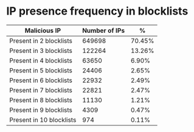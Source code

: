 # IP presence frequency in blocklists
| Malicious IP | Number of IPs | % |
|----|----|----|
| Present in 2 blocklists | 649698 | 70.45% |
| Present in 3 blocklists | 122264 | 13.26% |
| Present in 4 blocklists | 63650 | 6.90% |
| Present in 5 blocklists | 24406 | 2.65% |
| Present in 6 blocklists | 22932 | 2.49% |
| Present in 7 blocklists | 22821 | 2.47% |
| Present in 8 blocklists | 11130 | 1.21% |
| Present in 9 blocklists | 4309 | 0.47% |
| Present in 10 blocklists | 974 | 0.11% |
